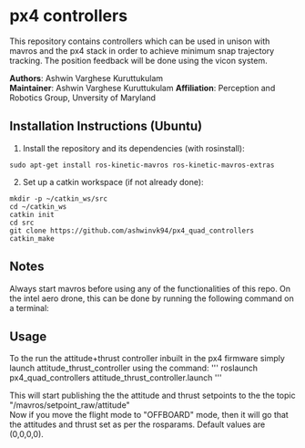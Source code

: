# px4 controllers
This repository contains controllers which can be used in unison with mavros and the px4 stack in order to achieve minimum snap trajectory tracking.
The position feedback will be done using the vicon system.

**Authors**: Ashwin Varghese Kuruttukulam  
**Maintainer**: Ashwin Varghese Kuruttukulam
**Affiliation**: Perception and Robotics Group, Unversity of Maryland  

## Installation Instructions (Ubuntu)

1. Install the repository and its dependencies (with rosinstall):

```
sudo apt-get install ros-kinetic-mavros ros-kinetic-mavros-extras
```

2. Set up a catkin workspace (if not already done):

```
mkdir -p ~/catkin_ws/src
cd ~/catkin_ws
catkin init
cd src 
git clone https://github.com/ashwinvk94/px4_quad_controllers
catkin_make
```

## Notes
Always start mavros before using any of the functionalities of this repo. On the intel aero drone, this can be done by running the following command on a terminal:


## Usage

To the run the attitude+thrust controller inbuilt in the px4 firmware simply launch attitude_thrust_controller using the command:
'''
roslaunch px4_quad_controllers attitude_thrust_controller.launch
'''

This will start publishing the the attitude and thrust setpoints to the the topic "/mavros/setpoint_raw/attitude"  
Now if you move the flight mode to "OFFBOARD" mode, then it will go that the attitudes and thrust set as per the rosparams. Default values are (0,0,0,0).
